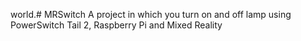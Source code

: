 world.# MRSwitch
A project in which you turn on and off lamp using PowerSwitch Tail 2, Raspberry Pi and Mixed Reality
